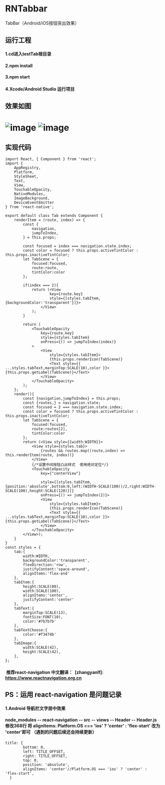 # RNTabbar
TabBar（Android/iOS按钮突出效果）

## 运行工程 
#### 1.cd进入testTab根目录
#### 2.npm install
#### 3.npm start
#### 4.Xcode/Android Studio 运行项目

## 效果如图
# ![image](https://github.com/zhangyanlf/RNTabbar/blob/master/testTab/Class/image/iOS效果图.png)  ![image](https://github.com/zhangyanlf/RNTabbar/blob/master/testTab/Class/image/安卓效果图.png)


## 实现代码
``` React-Native
import React, { Component } from 'react';
import {
    AppRegistry,
    Platform,
    StyleSheet,
    Text,
    View,
    TouchableOpacity,
    NativeModules,
    ImageBackground,
    DeviceEventEmitter
} from 'react-native';

export default class Tab extends Component {
    renderItem = (route, index) => {
        const {
            navigation,
            jumpToIndex,
        } = this.props;

        const focused = index === navigation.state.index;
        const color = focused ? this.props.activeTintColor : this.props.inactiveTintColor;
        let TabScene = {
            focused:focused,
            route:route,
            tintColor:color
        };

        if(index === 2){
            return (<View
                    key={route.key}
                    style={[styles.tabItem,{backgroundColor:'transparent'}]}>
                </View>
            );
        }

        return (
            <TouchableOpacity
                key={route.key}
                style={styles.tabItem}
                onPress={() => jumpToIndex(index)}
            >
                <View
                    style={styles.tabItem}>
                    {this.props.renderIcon(TabScene)}
                    <Text style={{ ...styles.tabText,marginTop:SCALE(10),color }}>{this.props.getLabel(TabScene)}</Text>
                </View>
            </TouchableOpacity>
        );
    };
    render(){
        const {navigation,jumpToIndex} = this.props;
        const {routes,} = navigation.state;
        const focused = 2 === navigation.state.index;
        const color = focused ? this.props.activeTintColor : this.props.inactiveTintColor;
        let TabScene = {
            focused:focused,
            route:routes[2],
            tintColor:color
        };
        return (<View style={{width:WIDTH}}>
            <View style={styles.tab}>
                {routes && routes.map((route,index) => this.renderItem(route, index))}
            </View>
            {/*设置中间按钮凸出样式  使用绝对定位*/}
            <TouchableOpacity
                key={"centerView"}

                style={[styles.tabItem,{position:'absolute',bottom:0,left:(WIDTH-SCALE(100))/2,right:WIDTH-SCALE(100),height:SCALE(120)}]}
                onPress={() => jumpToIndex(2)}>
                <View
                    style={styles.tabItem}>
                    {this.props.renderIcon(TabScene)}
                    <Text style={{ ...styles.tabText,marginTop:SCALE(10),color }}>{this.props.getLabel(TabScene)}</Text>
                </View>
            </TouchableOpacity>
        </View>);
    }
}
const styles = {
    tab:{
        width:WIDTH,
        backgroundColor:'transparent',
        flexDirection:'row',
        justifyContent:'space-around',
        alignItems:'flex-end'
    },
    tabItem:{
        height:SCALE(80),
        width:SCALE(100),
        alignItems:'center',
        justifyContent:'center'
    },
    tabText:{
        marginTop:SCALE(13),
        fontSize:FONT(10),
        color:'#7b7b7b'
    },
    tabTextChoose:{
        color:'#f3474b'
    },
    tabImage:{
        width:SCALE(42),
        height:SCALE(42),
    },
};

```

####  推荐react-navigation 中文翻译：  [zhangyanlf]: https://www.reactnavigation.org.cn

## PS：运用 react-navigation 是问题记录
#### 1.Android 导航栏文字居中效果
#### node_modules -- react-navigation -- src -- views -- Header -- Header.js 修改368行 将  alignItems: Platform.OS === 'ios' ? 'center' : 'flex-start' 改为 'center'即可 （遇到的问题后续还会持续更新）
```
title: {
        bottom: 0,
        left: TITLE_OFFSET,
        right: TITLE_OFFSET,
        top: 0,
        position: 'absolute',
        alignItems: 'center'//Platform.OS === 'ios' ? 'center' : 'flex-start',
  }
```

